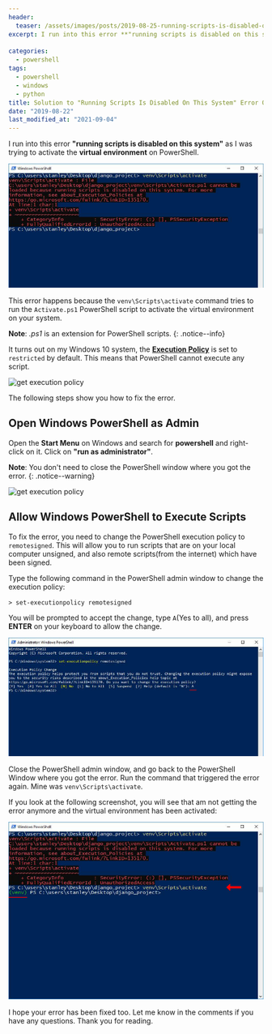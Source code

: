 ```yaml
---
header:
  teaser: /assets/images/posts/2019-08-25-running-scripts-is-disabled-on-this-system-powershell/featured-image.jpg
excerpt: I run into this error **"running scripts is disabled on this system"**  as I was trying to activate

categories:
  - powershell
tags:
  - powershell
  - windows
  - python
title: Solution to "Running Scripts Is Disabled On This System" Error On PowerShell
date: "2019-08-22"
last_modified_at: "2021-09-04"
---
```


I run into this error **"running scripts is disabled on this system"** as I was trying to activate the **virtual environment** on PowerShell.

![running scripts disabled](/assets/images/posts/2019-08-25-running-scripts-is-disabled-on-this-system-powershell/powershell-error.jpg)

This error happens because the `venv\Scripts\activate` command tries to run the `Activate.ps1` PowerShell script to activate the virtual environment on your system.

**Note**: _.ps1_ is an extension for PowerShell scripts.
{: .notice--info}

It turns out on my Windows 10 system, the [**Execution Policy**](https://docs.microsoft.com/en-us/powershell/module/microsoft.powershell.core/about/about_execution_policies?view=powershell-7.1) is set to `restricted` by default. This means that PowerShell cannot execute any script.

![get execution policy](/assets/images/posts/2019-08-25-running-scripts-is-disabled-on-this-system-powershell/get-execution-policy.jpg)

The following steps show you how to fix the error.

## Open Windows PowerShell as Admin

Open the **Start Menu** on Windows and search for **powershell** and right-click on it. Click on **"run as administrator"**.

**Note**: You don't need to close the PowerShell window where you got the error.
{: .notice--warning}

![get execution policy](/assets/images/posts/2019-08-25-running-scripts-is-disabled-on-this-system-powershell/powershell-admin.jpg)

## Allow Windows PowerShell to Execute Scripts

To fix the error, you need to change the PowerShell execution policy to `remotesigned`. This will allow you to run scripts that are on your local computer unsigned, and also remote scripts(from the internet) which have been signed.

Type the following command in the PowerShell admin window to change the execution policy:

```
> set-executionpolicy remotesigned
```

You will be prompted to accept the change, type `A`(Yes to all), and press **ENTER** on your keyboard to allow the change.

![execution policy change](/assets/images/posts/2019-08-25-running-scripts-is-disabled-on-this-system-powershell/execution-policy-change.jpg)

Close the PowerShell admin window, and go back to the PowerShell Window where you got the error. Run the command that triggered the error again. Mine was `venv\Scripts\activate`.

If you look at the following screenshot, you will see that am not getting the error anymore and the virtual environment has been activated:

![virtualenv works](/assets/images/posts/2019-08-25-running-scripts-is-disabled-on-this-system-powershell/virtualenv-works.jpg)

I hope your error has been fixed too. Let me know in the comments if you have any questions. Thank you for reading.
